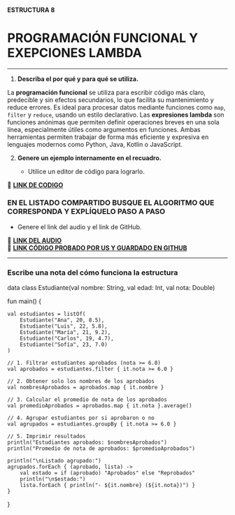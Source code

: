 #### ESTRUCTURA 8
# PROGRAMACIÓN FUNCIONAL Y EXEPCIONES LAMBDA 

---

1. **Describa el por qué y para qué se utiliza.**

La **programación funcional** se utiliza para escribir código más claro, predecible y sin efectos secundarios, lo que facilita su mantenimiento y reduce errores. Es ideal para procesar datos mediante funciones como `map`, `filter` y `reduce`, usando un estilo declarativo. Las **expresiones lambda** son funciones anónimas que permiten definir operaciones breves en una sola línea, especialmente útiles como argumentos en funciones. Ambas herramientas permiten trabajar de forma más eficiente y expresiva en lenguajes modernos como Python, Java, Kotlin o JavaScript.

   
2. **Genere un ejemplo internamente en el recuadro.**  

   - Utilice un editor de código para lograrlo.  

🔗 **[LINK DE CODIGO](https://pl.kotl.in/rm87TQL9t)** 

### EN EL LISTADO COMPARTIDO BUSQUE EL ALGORITMO QUE CORRESPONDA Y EXPLÍQUELO PASO A PASO  
- Genere el link del audio y el link de GitHub.  

🔗 **[LINK DEL AUDIO](https://github.com/user-attachments/assets/9cf8ccaf-8d99-41e4-9308-cd7fe10f9980)**  
🔗 **[LINK CÓDIGO PROBADO POR US Y GUARDADO EN GITHUB](![ejercicio1](https://github.com/user-attachments/assets/831fb00b-183f-4f40-8749-816a24060e12)
)**

---

### Escribe una nota del cómo funciona la estructura  

data class Estudiante(val nombre: String, val edad: Int, val nota: Double)

fun main() {

    val estudiantes = listOf(
        Estudiante("Ana", 20, 8.5),
        Estudiante("Luis", 22, 5.8),
        Estudiante("María", 21, 9.2),
        Estudiante("Carlos", 19, 4.7),
        Estudiante("Sofía", 23, 7.0)
    )

    // 1. Filtrar estudiantes aprobados (nota >= 6.0)
    val aprobados = estudiantes.filter { it.nota >= 6.0 }

    // 2. Obtener solo los nombres de los aprobados
    val nombresAprobados = aprobados.map { it.nombre }

    // 3. Calcular el promedio de nota de los aprobados
    val promedioAprobados = aprobados.map { it.nota }.average()

    // 4. Agrupar estudiantes por si aprobaron o no
    val agrupados = estudiantes.groupBy { it.nota >= 6.0 }

    // 5. Imprimir resultados
    println("Estudiantes aprobados: $nombresAprobados")
    println("Promedio de nota de aprobados: $promedioAprobados")

    println("\nListado agrupado:")
    agrupados.forEach { (aprobado, lista) ->
        val estado = if (aprobado) "Aprobados" else "Reprobados"
        println("\n$estado:")
        lista.forEach { println("- ${it.nombre} (${it.nota})") }
    }
}
